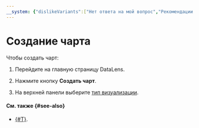 ```yaml
---
__system: {"dislikeVariants":["Нет ответа на мой вопрос","Рекомендации не помогли","Содержание не соответствует заголовку","Другое"]}
---
```

# Создание чарта

Чтобы создать чарт:



1. Перейдите на главную страницу DataLens.
1. Нажмите кнопку **Создать чарт**.




1. На верхней панели выберите [тип визуализации](../../visualization-ref/index.md).

#### См. также {#see-also}

* [{#T}](../../concepts/chart/index.md).
